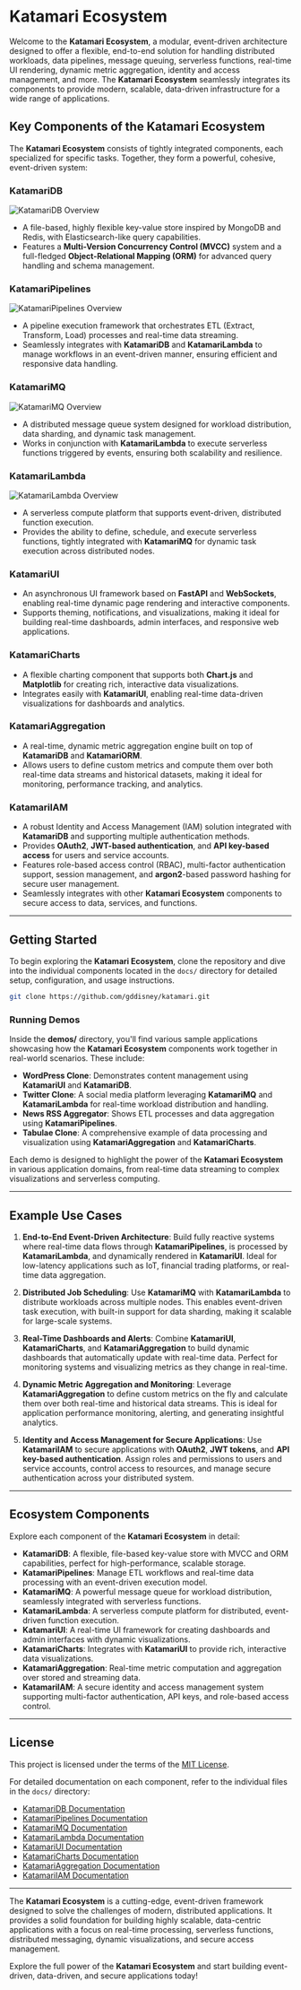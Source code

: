 # Katamari Ecosystem

Welcome to the **Katamari Ecosystem**, a modular, event-driven architecture designed to offer a flexible, end-to-end solution for handling distributed workloads, data pipelines, message queuing, serverless functions, real-time UI rendering, dynamic metric aggregation, identity and access management, and more. The **Katamari Ecosystem** seamlessly integrates its components to provide modern, scalable, data-driven infrastructure for a wide range of applications.

## Key Components of the Katamari Ecosystem

The **Katamari Ecosystem** consists of tightly integrated components, each specialized for specific tasks. Together, they form a powerful, cohesive, event-driven system:

### KatamariDB
![KatamariDB Overview](imgs/katamaridb.webp)

- A file-based, highly flexible key-value store inspired by MongoDB and Redis, with Elasticsearch-like query capabilities.
- Features a **Multi-Version Concurrency Control (MVCC)** system and a full-fledged **Object-Relational Mapping (ORM)** for advanced query handling and schema management.

### KatamariPipelines
![KatamariPipelines Overview](imgs/katamaripipelines.webp)

- A pipeline execution framework that orchestrates ETL (Extract, Transform, Load) processes and real-time data streaming.
- Seamlessly integrates with **KatamariDB** and **KatamariLambda** to manage workflows in an event-driven manner, ensuring efficient and responsive data handling.

### KatamariMQ
![KatamariMQ Overview](imgs/katamarimq.webp)

- A distributed message queue system designed for workload distribution, data sharding, and dynamic task management.
- Works in conjunction with **KatamariLambda** to execute serverless functions triggered by events, ensuring both scalability and resilience.

### KatamariLambda
![KatamariLambda Overview](imgs/katamarilambda.webp)

- A serverless compute platform that supports event-driven, distributed function execution.
- Provides the ability to define, schedule, and execute serverless functions, tightly integrated with **KatamariMQ** for dynamic task execution across distributed nodes.

### KatamariUI
- An asynchronous UI framework based on **FastAPI** and **WebSockets**, enabling real-time dynamic page rendering and interactive components.
- Supports theming, notifications, and visualizations, making it ideal for building real-time dashboards, admin interfaces, and responsive web applications.

### KatamariCharts
- A flexible charting component that supports both **Chart.js** and **Matplotlib** for creating rich, interactive data visualizations.
- Integrates easily with **KatamariUI**, enabling real-time data-driven visualizations for dashboards and analytics.

### KatamariAggregation
- A real-time, dynamic metric aggregation engine built on top of **KatamariDB** and **KatamariORM**.
- Allows users to define custom metrics and compute them over both real-time data streams and historical datasets, making it ideal for monitoring, performance tracking, and analytics.

### KatamariIAM
- A robust Identity and Access Management (IAM) solution integrated with **KatamariDB** and supporting multiple authentication methods.
- Provides **OAuth2**, **JWT-based authentication**, and **API key-based access** for users and service accounts.
- Features role-based access control (RBAC), multi-factor authentication support, session management, and **argon2**-based password hashing for secure user management.
- Seamlessly integrates with other **Katamari Ecosystem** components to secure access to data, services, and functions.

---

## Getting Started

To begin exploring the **Katamari Ecosystem**, clone the repository and dive into the individual components located in the `docs/` directory for detailed setup, configuration, and usage instructions.

```bash
git clone https://github.com/gddisney/katamari.git
```

### Running Demos

Inside the **demos/** directory, you'll find various sample applications showcasing how the **Katamari Ecosystem** components work together in real-world scenarios. These include:

- **WordPress Clone**: Demonstrates content management using **KatamariUI** and **KatamariDB**.
- **Twitter Clone**: A social media platform leveraging **KatamariMQ** and **KatamariLambda** for real-time workload distribution and handling.
- **News RSS Aggregator**: Shows ETL processes and data aggregation using **KatamariPipelines**.
- **Tabulae Clone**: A comprehensive example of data processing and visualization using **KatamariAggregation** and **KatamariCharts**.

Each demo is designed to highlight the power of the **Katamari Ecosystem** in various application domains, from real-time data streaming to complex visualizations and serverless computing.

---

## Example Use Cases

1. **End-to-End Event-Driven Architecture**: Build fully reactive systems where real-time data flows through **KatamariPipelines**, is processed by **KatamariLambda**, and dynamically rendered in **KatamariUI**. Ideal for low-latency applications such as IoT, financial trading platforms, or real-time data aggregation.

2. **Distributed Job Scheduling**: Use **KatamariMQ** with **KatamariLambda** to distribute workloads across multiple nodes. This enables event-driven task execution, with built-in support for data sharding, making it scalable for large-scale systems.

3. **Real-Time Dashboards and Alerts**: Combine **KatamariUI**, **KatamariCharts**, and **KatamariAggregation** to build dynamic dashboards that automatically update with real-time data. Perfect for monitoring systems and visualizing metrics as they change in real-time.

4. **Dynamic Metric Aggregation and Monitoring**: Leverage **KatamariAggregation** to define custom metrics on the fly and calculate them over both real-time and historical data streams. This is ideal for application performance monitoring, alerting, and generating insightful analytics.

5. **Identity and Access Management for Secure Applications**: Use **KatamariIAM** to secure applications with **OAuth2**, **JWT tokens**, and **API key-based authentication**. Assign roles and permissions to users and service accounts, control access to resources, and manage secure authentication across your distributed system.

---

## Ecosystem Components

Explore each component of the **Katamari Ecosystem** in detail:

- **KatamariDB**: A flexible, file-based key-value store with MVCC and ORM capabilities, perfect for high-performance, scalable storage.
- **KatamariPipelines**: Manage ETL workflows and real-time data processing with an event-driven execution model.
- **KatamariMQ**: A powerful message queue for workload distribution, seamlessly integrated with serverless functions.
- **KatamariLambda**: A serverless compute platform for distributed, event-driven function execution.
- **KatamariUI**: A real-time UI framework for creating dashboards and admin interfaces with dynamic visualizations.
- **KatamariCharts**: Integrates with **KatamariUI** to provide rich, interactive data visualizations.
- **KatamariAggregation**: Real-time metric computation and aggregation over stored and streaming data.
- **KatamariIAM**: A secure identity and access management system supporting multi-factor authentication, API keys, and role-based access control.

---

## License

This project is licensed under the terms of the [MIT License](LICENSE).

For detailed documentation on each component, refer to the individual files in the `docs/` directory:

- [KatamariDB Documentation](docs/KatamariDB.md)
- [KatamariPipelines Documentation](docs/KatamariPipelines.md)
- [KatamariMQ Documentation](docs/KatamariMQ.md)
- [KatamariLambda Documentation](docs/KatamariLambda.md)
- [KatamariUI Documentation](docs/KatamariUI.md)
- [KatamariCharts Documentation](docs/KatamariCharts.md)
- [KatamariAggregation Documentation](docs/KatamariAggregation.md)
- [KatamariIAM Documentation](docs/KatamariIAM.md)

---

The **Katamari Ecosystem** is a cutting-edge, event-driven framework designed to solve the challenges of modern, distributed applications. It provides a solid foundation for building highly scalable, data-centric applications with a focus on real-time processing, serverless functions, distributed messaging, dynamic visualizations, and secure access management.

Explore the full power of the **Katamari Ecosystem** and start building event-driven, data-driven, and secure applications today!
